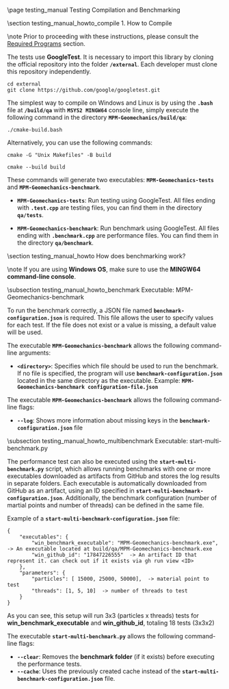 \page testing_manual Testing Compilation and Benchmarking

\section testing_manual_howto_compile 1. How to Compile

\note Prior to proceeding with these instructions, please consult the [Required Programs](#required_programs) section.

The tests use **GoogleTest**. It is necessary to import this library by cloning the official repository into the folder **`/external`**. Each developer must clone this repository independently.

```
cd external
git clone https://github.com/google/googletest.git
```

The simplest way to compile on Windows and Linux is by using the **`.bash`** file at **`/build/qa`** with **`MSYS2 MINGW64`** console line, simply execute the following command in the directory **`MPM-Geomechanics/build/qa`**:
```
./cmake-build.bash
```

Alternatively, you can use the following commands:
```
cmake -G "Unix Makefiles" -B build
```

```
cmake --build build
```

These commands will generate two executables: **`MPM-Geomechanics-tests`** and **`MPM-Geomechanics-benchmark`**.

- **`MPM-Geomechanics-tests`**: Run testing using GoogleTest. All files ending with **`.test.cpp`** are testing files, you can find them in the directory **`qa/tests`**.

- **`MPM-Geomechanics-benchmark`**: Run benchmark using GoogleTest. All files ending with **`.benchmark.cpp`** are performance files. You can find them in the directory **`qa/benchmark`**.

\section testing_manual_howto How does benchmarking work?

\note If you are using **Windows OS**, make sure to use the **MINGW64 command-line console**.

\subsection testing_manual_howto_benchmark Executable: MPM-Geomechanics-benchmark

To run the benchmark correctly, a JSON file named **`benchmark-configuration.json`** is required. This file allows the user to specify values for each test. If the file does not exist or a value is missing, a default value will be used.

The executable **`MPM-Geomechanics-benchmark`** allows the following command-line arguments:

* **`<directory>`**: Specifies which file should be used to run the benchmark. If no file is specified, the program will use **`benchmark-configuration.json`** located in the same directory as the executable. Example: **`MPM-Geomechanics-benchmark configuration-file.json`**

The executable **`MPM-Geomechanics-benchmark`** allows the following command-line flags:

* **`--log`**: Shows more information about missing keys in the **`benchmark-configuration.json`** file

\subsection testing_manual_howto_multibenchmark Executable: start-multi-benchmark.py

The performance test can also be executed using the **`start-multi-benchmark.py`** script, which allows running benchmarks with one or more executables downloaded as artifacts from GitHub and stores the log results in separate folders. Each executable is automatically downloaded from GitHub as an artifact, using an ID specified in **`start-multi-benchmark-configuration.json`**. Additionally, the benchmark configuration (number of martial points and number of threads) can be defined in the same file. 

Example of a **`start-multi-benchmark-configuration.json`** file:

```
{
	"executables": {
		"win_benchmark_executable": "MPM-Geomechanics-benchmark.exe",  -> An executable located at build/qa/MPM-Geomechanics-benchmark.exe
    	"win_github_id": "17847226555"  -> An artifact ID that represent it. can check out if it exists via gh run view <ID>
 	},
	"parameters": {
		"particles": [ 15000, 25000, 50000],  -> material point to test
		"threads": [1, 5, 10]  -> number of threads to test
	}
}
```

As you can see, this setup will run 3x3 (particles x threads) tests for **win_benchmark_executable** and **win_github_id**, totaling 18 tests (3x3x2)

The executable **`start-multi-benchmark.py`** allows the following command-line flags:

* **`--clear`**: Removes the **benchmark folder** (if it exists) before executing the performance tests.
* **`--cache`**: Uses the previously created cache instead of the **`start-multi-benchmark-configuration.json`** file.